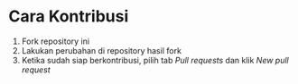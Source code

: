 # Cara Kontribusi

1. Fork repository ini
2. Lakukan perubahan di repository hasil fork
3. Ketika sudah siap berkontribusi, pilih tab _Pull requests_ dan klik _New pull request_
